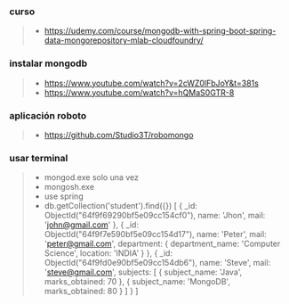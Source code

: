 ### curso
>- https://udemy.com/course/mongodb-with-spring-boot-spring-data-mongorepository-mlab-cloudfoundry/

### instalar mongodb
>- https://www.youtube.com/watch?v=2cWZ0lFbJoY&t=381s
>- https://www.youtube.com/watch?v=hQMaS0GTR-8

### aplicación roboto
>- https://github.com/Studio3T/robomongo



### usar terminal
>- mongod.exe solo una vez
>- mongosh.exe
>- use spring
>- db.getCollection('student').find({})
[
  {
    _id: ObjectId("64f9f69290bf5e09cc154cf0"),
    name: 'Jhon',
    mail: 'john@gmail.com'
  },
  {
    _id: ObjectId("64f9f7e590bf5e09cc154d17"),
    name: 'Peter',
    mail: 'peter@gmail.com',
    department: { department_name: 'Computer Science', location: 'INDIA' }
  },
  {
    _id: ObjectId("64f9fd0e90bf5e09cc154db6"),
    name: 'Steve',
    mail: 'steve@gmail.com',
    subjects: [
      { subject_name: 'Java', marks_obtained: 70 },
      { subject_name: 'MongoDB', marks_obtained: 80 }
    ]
  }
]